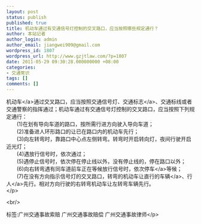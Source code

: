 ```yaml
---
layout: post
status: publish
published: true
title: 机动车通过有交通信号灯控制的交叉路口，应当按照哪些规定通行？
author: 本站记者
author_login: admin
author_email: jiangwei909@gmail.com
wordpress_id: 1807
wordpress_url: http://www.gzjtlaw.com/?p=1807
date: 2011-05-29 09:30:28.000000000 +08:00
categories:
- 交通常识
tags: []
comments: []
---
```

<p><a>机动车<&#47;a>通过交叉路口，应当按照交通信号灯、<a>交通标志<&#47;a>、交通标线或者交通警察的指挥通过；机动车通过有交通信号灯控制的交叉路口，应当按照下列规定通行： <br>　　(1)在划有导向车道的路口，按所需行进方向驶入导向车道； <br>　　(2)准备进人环形路口的让已在路口内的机动车先行； <br>　　(3)向左转弯时，靠路口中心点左侧转弯。转弯时开启转向灯，夜间行驶开启近光灯； <br>　　(4)遇放行信号时，依次通过； <br>　　(5)遇停止信号时，依次停在停止线以外，没有停止线的，停在路口以外； <br>　　(6)向右转弯遇有同车道前车正在等候放行信号时，依次<a>停车<&#47;a>等候； <br>　　(7)在没有方向指示信号灯的交叉路口，转弯的机动车让直行的<a>车辆<&#47;a>、<a>行人<&#47;a>先行。相对方向行驶的右转弯机动车让左转弯车辆先行。 <br><&#47;p><br&#47;><p>标签:广州交通事故索赔 广州交通事故赔偿 广州交通事故律师<&#47;p>
